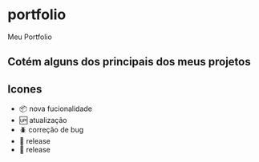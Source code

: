 # portfolio

Meu Portfolio

## Cotém alguns dos principais dos meus projetos


## Icones 

- :package: nova fucionalidade
- :up: atualização
- :beetle: correção de bug
- :checkered_flag: release
- :checkered_flag: release

